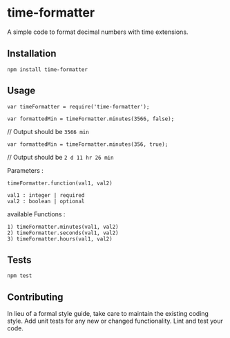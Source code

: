 # time-formatter

A simple code to format decimal numbers with time extensions. 

## Installation

  `npm install time-formatter`

## Usage

    var timeFormatter = require('time-formatter');

    var formattedMin = timeFormatter.minutes(3566, false);
  
  // Output should be `3566 min`

    var formattedMin = timeFormatter.minutes(356, true);
  
  // Output should be `2 d 11 hr 26 min`

  Parameters :

	timeFormatter.function(val1, val2)

	val1 : integer | required
	val2 : boolean | optional 

  available Functions :

  	1) timeFormatter.minutes(val1, val2)
  	2) timeFormatter.seconds(val1, val2)
  	3) timeFormatter.hours(val1, val2)
  	

## Tests

  `npm test`

## Contributing

In lieu of a formal style guide, take care to maintain the existing coding style. Add unit tests for any new or changed functionality. Lint and test your code.
